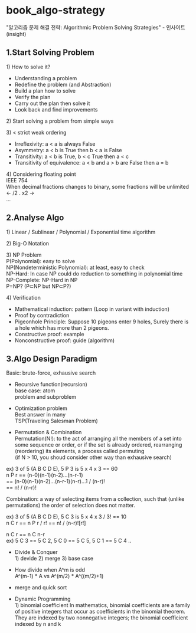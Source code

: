# book_algo-strategy
"알고리즘 문제 해결 전략: Algorithmic Problem Solving Strategies" - 인사이트(insight)  

1.Start Solving Problem
-----------------------

1\) How to solve it?
- Understanding a problem
- Redefine the problem (and Abstraction)
- Build a plan how to solve
- Verify the plan
- Carry out the plan then solve it
- Look back and find improvements

2\) Start solving a problem from simple ways

3\) < strict weak ordering  
- Irreflexivity: a < a is always False
- Asymmetry: a < b is True then b < a is False
- Transitivity: a < b is True, b < c True then a < c
- Transitivity of equivalence: a < b and a > b are False then a = b

4\) Considering floating point  
IEEE 754  
When decimal fractions changes to binary, some fractions will be unlimited <- /2 . x2 ->  
...


2.Analyse Algo
--------------

1\) Linear / Sublinear / Polynomial / Exponential time algorithm

2\) Big-O Notation

3\) NP Problem  
P(Polynomial): easy to solve  
NP(Nondeterministic Polynomial): at least, easy to check  
NP-Hard: In case NP could do reduction to something in polynomial time  
NP-Complete: NP-Hard in NP  
P=NP? (P⊂NP but NP⊂P?)  

4\) Verification
- Mathematical induction: pattern (Loop in variant with induction)  
- Proof by contradiction  
- Pigeonhole Principle: Suppose 10 pigeons enter 9 holes, Surely there is a hole which has more than 2 pigeons.
- Constructive proof: example
- Nonconstructive proof: guide (algorithm)


3.Algo Design Paradigm
----------------------
Basic: brute-force, exhausive search  
  
- Recursive function(recursion)  
base case: atom  
problem and subproblem  

- Optimization problem  
Best answer in many  
TSP(Traveling Salesman Problem)  

- Permutation & Combination  
Permutation(N!): to the act of arranging all the members of a set into some sequence or order, or if the set is already ordered, rearranging (reordering) its elements, a process called permuting  
(if N > 10, you shoud consider other way than exhausive search)  

ex) 3 of 5 (A B C D E), 5 P 3 is 5 x 4 x 3 == 60  
n P r == (n-0)(n-1)(n-2)...(n-r-1)  
== (n-0)(n-1)(n-2)...(n-r-1)(n-r)...1 / (n-r)!  
== n! / (n-r)!  
  
Combination: a way of selecting items from a collection, such that (unlike permutations) the order of selection does not matter.    

ex) 3 of 5 (A B C D E), 5 C 3 is 5 x 4 x 3 / 3! == 10  
n C r == n P r / r!
== n! / (n-r)![r!]

n C r == n C n-r  
ex) 5 C 3 == 5 C 2, 5 C 0 == 5 C 5, 5 C 1 == 5 C 4 ..

- Divide & Conquer  
1\) devide
2\) merge
3\) base case  

- How divide when A^m is odd    
A^(m-1) * A vs A^(m/2) * A^((m/2)+1)  

- merge and quick sort  

- Dynamic Programming  
1\) binomial coefficient
In mathematics, binomial coefficients are a family of positive integers that occur as coefficients in the binomial theorem.  
They are indexed by two nonnegative integers; the binomial coefficient indexed by n and k  



